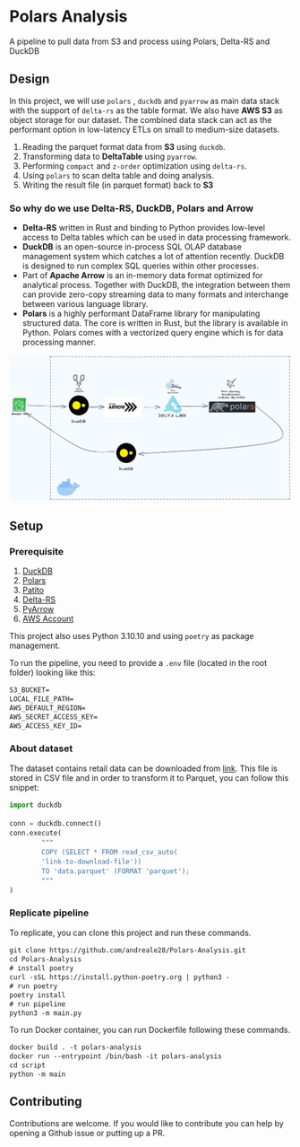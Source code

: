 # Polars Analysis

A pipeline to pull data from S3 and process using Polars, Delta-RS and DuckDB
## Design

In this project, we will use `polars` , `duckdb` and `pyarrow` as main data stack
with the support of `delta-rs` as the table format. We also have **AWS S3** as object storage for our dataset.
The combined data stack can act as the performant option in low-latency ETLs on small to medium-size datasets.

1. Reading the parquet format data from **S3** using `duckdb`.
2. Transforming data to **DeltaTable** using `pyarrow`.
3. Performing `compact` and `z-order` optimization using `delta-rs`.
4. Using `polars` to scan delta table and doing analysis.
5. Writing the result file (in parquet format) back to **S3**

### So why do we use **Delta-RS**, **DuckDB**, **Polars** and **Arrow**

- **Delta-RS** written in Rust and binding to Python provides low-level access to Delta tables which can be used in data
  processing framework.
- **DuckDB** is an open-source in-process SQL OLAP database management system which catches a lot of attention recently.
  DuckDB is designed to run complex SQL queries within other processes.
- Part of **Apache Arrow** is an in-memory data format optimized for analytical process. Together with DuckDB, the
  integration between them can provide zero-copy streaming data to many formats and interchange between various language
  library.
- **Polars** is a highly performant DataFrame library for manipulating structured data. The core is written in Rust, but
  the library is available in Python. Polars comes with a vectorized query engine which is for data processing manner.

![Data pipeline design](image/Untitled-2023-07-25-1450.png)
## Setup

### Prerequisite

1. [DuckDB](https://duckdb.org/)
2. [Polars](https://www.pola.rs/)
3. [Patito](https://github.com/kolonialno/patito)
3. [Delta-RS](https://github.com/delta-io/delta-rs)
4. [PyArrow](https://arrow.apache.org/docs/index.html)
5. [AWS Account](https://aws.amazon.com/)

This project also uses Python 3.10.10 and using `poetry` as package management.

To run the pipeline, you need to provide a `.env` file (located in the root folder) looking like this:

```
S3_BUCKET=
LOCAL_FILE_PATH=
AWS_DEFAULT_REGION=
AWS_SECRET_ACCESS_KEY=
AWS_ACCESS_KEY_ID=
```

### About dataset

The dataset contains retail data can be downloaded
from [link](https://drive.google.com/file/d/1v9X-GlSDtL1mFFTQadGr0QuBxnmh-wLp/view?usp=drive_link). This file is stored
in
CSV file and in order to transform it to Parquet, you can follow this snippet:

```python
import duckdb

conn = duckdb.connect()
conn.execute(
		"""
        COPY (SELECT * FROM read_csv_auto(
        'link-to-download-file'))
        TO 'data.parquet' (FORMAT 'parquet');
        """
)
```

### Replicate pipeline

To replicate, you can clone this project and run these commands.

```shell
git clone https://github.com/andreale28/Polars-Analysis.git
cd Polars-Analysis
# install poetry
curl -sSL https://install.python-poetry.org | python3 -
# run poetry
poetry install
# run pipeline
python3 -m main.py
```

To run Docker container, you can run Dockerfile following these commands.

```shell
docker build . -t polars-analysis
docker run --entrypoint /bin/bash -it polars-analysis
cd script
python -m main
```

## Contributing

Contributions are welcome. If you would like to contribute you can help by opening a Github issue or putting up a PR.
